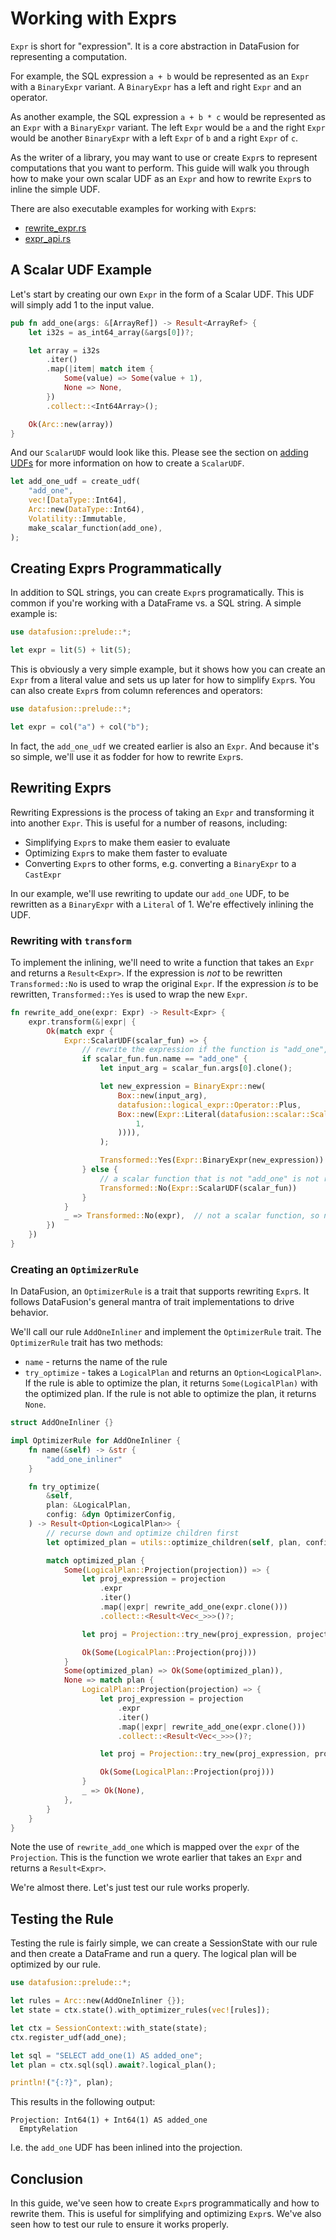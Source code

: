 <!---
  Licensed to the Apache Software Foundation (ASF) under one
  or more contributor license agreements.  See the NOTICE file
  distributed with this work for additional information
  regarding copyright ownership.  The ASF licenses this file
  to you under the Apache License, Version 2.0 (the
  "License"); you may not use this file except in compliance
  with the License.  You may obtain a copy of the License at

    http://www.apache.org/licenses/LICENSE-2.0

  Unless required by applicable law or agreed to in writing,
  software distributed under the License is distributed on an
  "AS IS" BASIS, WITHOUT WARRANTIES OR CONDITIONS OF ANY
  KIND, either express or implied.  See the License for the
  specific language governing permissions and limitations
  under the License.
-->

# Working with Exprs

<!-- https://github.com/apache/arrow-datafusion/issues/7304 -->

`Expr` is short for "expression". It is a core abstraction in DataFusion for representing a computation.

For example, the SQL expression `a + b` would be represented as an `Expr` with a `BinaryExpr` variant. A `BinaryExpr` has a left and right `Expr` and an operator.

As another example, the SQL expression `a + b * c` would be represented as an `Expr` with a `BinaryExpr` variant. The left `Expr` would be `a` and the right `Expr` would be another `BinaryExpr` with a left `Expr` of `b` and a right `Expr` of `c`.

As the writer of a library, you may want to use or create `Expr`s to represent computations that you want to perform. This guide will walk you through how to make your own scalar UDF as an `Expr` and how to rewrite `Expr`s to inline the simple UDF.

There are also executable examples for working with `Expr`s:

- [rewrite_expr.rs](../../../datafusion-examples/examples/catalog.rs)
- [expr_api.rs](../../../datafusion-examples/examples/expr_api.rs)

## A Scalar UDF Example

Let's start by creating our own `Expr` in the form of a Scalar UDF. This UDF will simply add 1 to the input value.

```rust
pub fn add_one(args: &[ArrayRef]) -> Result<ArrayRef> {
    let i32s = as_int64_array(&args[0])?;

    let array = i32s
        .iter()
        .map(|item| match item {
            Some(value) => Some(value + 1),
            None => None,
        })
        .collect::<Int64Array>();

    Ok(Arc::new(array))
}
```

And our `ScalarUDF` would look like this. Please see the section on [adding UDFs](./adding-udfs.md) for more information on how to create a `ScalarUDF`.

```rust
let add_one_udf = create_udf(
    "add_one",
    vec![DataType::Int64],
    Arc::new(DataType::Int64),
    Volatility::Immutable,
    make_scalar_function(add_one),
);
```

## Creating Exprs Programmatically

In addition to SQL strings, you can create `Expr`s programatically. This is common if you're working with a DataFrame vs. a SQL string. A simple example is:

```rust
use datafusion::prelude::*;

let expr = lit(5) + lit(5);
```

This is obviously a very simple example, but it shows how you can create an `Expr` from a literal value and sets us up later for how to simplify `Expr`s. You can also create `Expr`s from column references and operators:

```rust
use datafusion::prelude::*;

let expr = col("a") + col("b");
```

In fact, the `add_one_udf` we created earlier is also an `Expr`. And because it's so simple, we'll use it as fodder for how to rewrite `Expr`s.

## Rewriting Exprs

Rewriting Expressions is the process of taking an `Expr` and transforming it into another `Expr`. This is useful for a number of reasons, including:

- Simplifying `Expr`s to make them easier to evaluate
- Optimizing `Expr`s to make them faster to evaluate
- Converting `Expr`s to other forms, e.g. converting a `BinaryExpr` to a `CastExpr`

In our example, we'll use rewriting to update our `add_one` UDF, to be rewritten as a `BinaryExpr` with a `Literal` of 1. We're effectively inlining the UDF.

### Rewriting with `transform`

To implement the inlining, we'll need to write a function that takes an `Expr` and returns a `Result<Expr>`. If the expression is _not_ to be rewritten `Transformed::No` is used to wrap the original `Expr`. If the expression _is_ to be rewritten, `Transformed::Yes` is used to wrap the new `Expr`.

```rust
fn rewrite_add_one(expr: Expr) -> Result<Expr> {
    expr.transform(&|expr| {
        Ok(match expr {
            Expr::ScalarUDF(scalar_fun) => {
                // rewrite the expression if the function is "add_one", otherwise return the original expression
                if scalar_fun.fun.name == "add_one" {
                    let input_arg = scalar_fun.args[0].clone();

                    let new_expression = BinaryExpr::new(
                        Box::new(input_arg),
                        datafusion::logical_expr::Operator::Plus,
                        Box::new(Expr::Literal(datafusion::scalar::ScalarValue::Int64(Some(
                            1,
                        )))),
                    );

                    Transformed::Yes(Expr::BinaryExpr(new_expression))
                } else {
                    // a scalar function that is not "add_one" is not rewritten
                    Transformed::No(Expr::ScalarUDF(scalar_fun))
                }
            }
            _ => Transformed::No(expr),  // not a scalar function, so not rewritten
        })
    })
}
```

### Creating an `OptimizerRule`

In DataFusion, an `OptimizerRule` is a trait that supports rewriting `Expr`s. It follows DataFusion's general mantra of trait implementations to drive behavior.

We'll call our rule `AddOneInliner` and implement the `OptimizerRule` trait. The `OptimizerRule` trait has two methods:

- `name` - returns the name of the rule
- `try_optimize` - takes a `LogicalPlan` and returns an `Option<LogicalPlan>`. If the rule is able to optimize the plan, it returns `Some(LogicalPlan)` with the optimized plan. If the rule is not able to optimize the plan, it returns `None`.

```rust
struct AddOneInliner {}

impl OptimizerRule for AddOneInliner {
    fn name(&self) -> &str {
        "add_one_inliner"
    }

    fn try_optimize(
        &self,
        plan: &LogicalPlan,
        config: &dyn OptimizerConfig,
    ) -> Result<Option<LogicalPlan>> {
        // recurse down and optimize children first
        let optimized_plan = utils::optimize_children(self, plan, config)?;

        match optimized_plan {
            Some(LogicalPlan::Projection(projection)) => {
                let proj_expression = projection
                    .expr
                    .iter()
                    .map(|expr| rewrite_add_one(expr.clone()))
                    .collect::<Result<Vec<_>>>()?;

                let proj = Projection::try_new(proj_expression, projection.input)?;

                Ok(Some(LogicalPlan::Projection(proj)))
            }
            Some(optimized_plan) => Ok(Some(optimized_plan)),
            None => match plan {
                LogicalPlan::Projection(projection) => {
                    let proj_expression = projection
                        .expr
                        .iter()
                        .map(|expr| rewrite_add_one(expr.clone()))
                        .collect::<Result<Vec<_>>>()?;

                    let proj = Projection::try_new(proj_expression, projection.input.clone())?;

                    Ok(Some(LogicalPlan::Projection(proj)))
                }
                _ => Ok(None),
            },
        }
    }
}
```

Note the use of `rewrite_add_one` which is mapped over the `expr` of the `Projection`. This is the function we wrote earlier that takes an `Expr` and returns a `Result<Expr>`.

We're almost there. Let's just test our rule works properly.

## Testing the Rule

Testing the rule is fairly simple, we can create a SessionState with our rule and then create a DataFrame and run a query. The logical plan will be optimized by our rule.

```rust
use datafusion::prelude::*;

let rules = Arc::new(AddOneInliner {});
let state = ctx.state().with_optimizer_rules(vec![rules]);

let ctx = SessionContext::with_state(state);
ctx.register_udf(add_one);

let sql = "SELECT add_one(1) AS added_one";
let plan = ctx.sql(sql).await?.logical_plan();

println!("{:?}", plan);
```

This results in the following output:

```text
Projection: Int64(1) + Int64(1) AS added_one
  EmptyRelation
```

I.e. the `add_one` UDF has been inlined into the projection.

## Conclusion

In this guide, we've seen how to create `Expr`s programmatically and how to rewrite them. This is useful for simplifying and optimizing `Expr`s. We've also seen how to test our rule to ensure it works properly.
